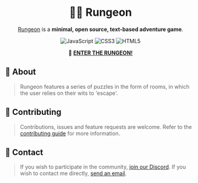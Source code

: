 <div align="center">

# 🏃‍♂️ Rungeon

[Rungeon](https://devkennyy.github.io/rungeon/) is a **minimal, open source, text-based adventure game**.

![JavaScript](https://img.shields.io/badge/javascript-%23323330.svg?style=for-the-badge&logo=javascript&logoColor=%23F7DF1E)
![CSS3](https://img.shields.io/badge/css3-%231572B6.svg?style=for-the-badge&logo=css3&logoColor=white)
![HTML5](https://img.shields.io/badge/html5-%23E34F26.svg?style=for-the-badge&logo=html5&logoColor=white)

🚪 <b>[ENTER THE RUNGEON!](https://devkennyy.github.io/rungeon/)</b>

</div>

## 📙 About

> Rungeon features a series of puzzles in the form of rooms, in which the user relies on their wits to 'escape'. 

<!--
- List noteworthy features.
- State what problem it solves/the aim.
- Note its development status.
- Configurability
-->

<!--
## 💛 Support

You can support the development of this project by giving it a star, it's really encouraging!
-->

## 🤝 Contributing

> Contributions, issues and feature requests are welcome. Refer to the [contributing guide](/) for more information.

<!--
- Code Style/Requirements
- Format for commit messages
- Add link for CONTRIBUTING.md
-->

<!--
## 📝 TODO

- Next steps
- Features planned
- Known bugs (shortlist)
-->

## 📨 Contact

> If you wish to participate in the community, [join our Discord](https://discord.gg/SFX2KSuzep). If you wish to contact me directly, [send an email](mailto:devkenny@outlook.com).

<!--
- Email address
- Google Group/mailing list (if applicable)
- IRC or Slack (if applicable)
-->

<!--
## 📜 License

This content is licensed under the GNU Public GPL-3.0 license
-->
